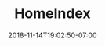 ---
title: 'HomeIndex'
date: 2018-11-14T19:02:50-07:00
draft: false
type: 'homeIndex'
layout: 'homeIndex'
artworkId: 'kuffiyehscope'
seriesId: 'relief'
---